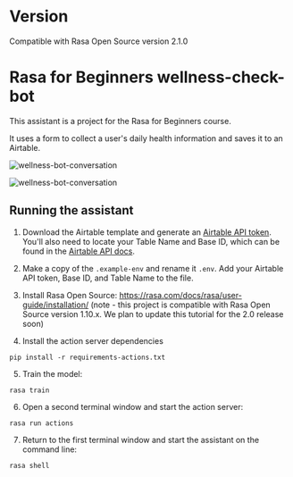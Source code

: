 # Version
Compatible with Rasa Open Source version 2.1.0

# Rasa for Beginners wellness-check-bot
This assistant is a project for the Rasa for Beginners course. 

It uses a form to collect a user's daily health information and saves it to an Airtable.

![wellness-bot-conversation](https://github.com/RasaHQ/rasa-for-beginners/blob/master/images/bot_conversation.png?raw=true)

![wellness-bot-conversation](https://github.com/RasaHQ/rasa-for-beginners/blob/master/images/airtable.png?raw=true)

## Running the assistant
1. Download the Airtable template and generate an [Airtable API token](https://support.airtable.com/hc/en-us/articles/219046777-How-do-I-get-my-API-key-). You'll also need to locate your Table Name and Base ID, which can be found in the [Airtable API docs](https://airtable.com/api).

2. Make a copy of the `.example-env` and rename it `.env`. Add your Airtable API token, Base ID, and Table Name to the file.

3. Install Rasa Open Source: https://rasa.com/docs/rasa/user-guide/installation/
(note - this project is compatible with Rasa Open Source version 1.10.x. We plan to update this tutorial for the 2.0 release soon)

4. Install the action server dependencies

``pip install -r requirements-actions.txt``

5. Train the model:

``rasa train``

6. Open a second terminal window and start the action server:

``rasa run actions``

7. Return to the first terminal window and start the assistant on the command line:

``rasa shell``

